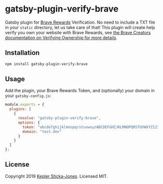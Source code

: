 # gatsby-plugin-verify-brave

Gatsby plugin for [Brave Rewards](https://creators.brave.com/) Verification. No need to include a TXT file in your `static` directory, let us take care of that! This plugin will create help verify you own your website with Brave Rewards, see [the Brave Creators documentation on Verifying Ownership for more details](https://support.brave.com/hc/en-us/articles/360018210951-How-do-I-verify-my-website-or-domain-with-Brave-Payments-Video-Tutorial-).

## Installation

```bash
npm install gatsby-plugin-verify-brave
```

## Usage

Add the plugin, your Brave Rewards Token, and (optionally) your domain in your `gatsby-config.js`:

```js
module.exports = {
  plugins: [
    {
      resolve: "gatsby-plugin-verify-brave",
      options: {
        token: "abcdefghijklmnopqrstuvwxyzABCDEFGHIJKLMNOPQRSTUVWXYZ1234567890",
        domain: "test.dev"
      }
    }
  ]
};
```

## License

Copyright 2019 [Kepler Sticka-Jones](https://keplersj.com/). Licensed MIT.
